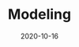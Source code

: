 ---
title: Modeling
description: adslfkjlasjdklf llkj
toc: true
authors:
tags:
categories:
series:
date: '2020-10-16'
lastmod: '2020-10-16'
draft: false
---